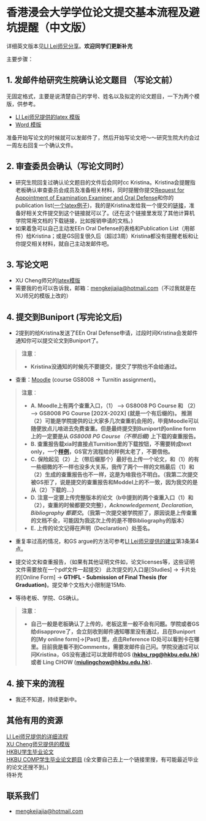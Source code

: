 # 香港浸会大学学位论文提交基本流程及避坑提醒（中文版）
详细英文版本见[LI Lei师兄分享](https://github.com/lileipisces/HKBUthesis)。**欢迎同学们更新补充**

主要步骤：

## 1. 发邮件给研究生院确认论文题目 （写论文前）
无固定格式，主要是说清楚自己的学号、姓名以及拟定的论文题目，一下为两个模版，供参考。
- [LI Lei师兄提供的latex 模版](https://github.com/lileipisces/HKBUthesis/blob/master/material/titleMemo.tex)
- [Word 模版](Thesis%20Title%20Confirmation%20Template%20(Word).docx)

准备开始写论文的时候就可以发邮件了，然后开始写论文吧～～研究生院大约会过一周左右回复一个确认文件。


## 2. 审查委员会确认（写论文同时）

- 研究生院回复过确认论文题目的文件后会同时cc Kristina。Kristina会提醒指老板确认审查委员会成员及准备相关材料，同时提醒你提交[Request for Appointment of Examination Examiner and Oral Defense](https://www.comp.hkbu.edu.hk/v1/?file=1073)和你的publication list([一个latex例子](Publication_List_Template))，我的是Kristina发给我一个提交的[链接](https://docs.google.com/forms/d/e/1FAIpQLScVwzqxCNt_1XsY1wuHzYH8aqngaON3Q8zZIDAyuZrgTmc23w/viewform)，准备好相关文件提交到这个链接就可以了。(还在这个链接里发现了其他计算机学院常用文档的下载链接，比如报销申请的文档。)
- 如果着急可以自己主动发EEn Oral Defense的表格和Publication List（用邮件）给Kristina；或是GS回复很久后（超过3周）Kristina都没有提醒老板和让你提交相关材料，就自己主动发邮件吧。


## 3. 写论文吧
- XU Cheng师兄的[latex模版](https://github.com/xu-cheng/thesis)
- 需要我的也可以告诉我，邮箱：mengkejiajia@hotmail.com（不过我就是在XU师兄的模版上改的）

## 4. 提交到Buniport (写完论文后)
- 2提到的给Kristina发送了EEn Oral Defense申请，过段时间Kristina会发邮件通知你可以提交论文到Buniport了。<br/>
> **注意**：<br/>
>   - **Kristina没通知的时候先不要提交，提交了学院也不会给通过。**

- 查重：[Moodle](https://buelearning.hkbu.edu.hk/) (course GS8008 -> Turnitin assignment)。
 
> **注意**：<br/>
>   - **A. Moodle上有两个查重入口，（1） --> GS8008 PG Course 和 （2） --> GS8008 PG Course [202X-202X] (就是一个有后缀的)。 推测（2）可能是学院提供的让大家多几次查重机会用的，毕竟Moodle可以随便放点儿啥进去免费查重。但是最终提交到Buniport的online form上的一定要是从 *GS8008 PG Course（不带后缀)* 上下载的查重报告。** <br/>
>   - **B. 查重报告载xia时直接点Turnition里的下载按钮，不需要转成text only，一个[样例](Similarity_Index_Report_Sample.pdf)，GS官方流程给的样例太老了，不要信他。** <br/>
>   - **C. 保险起见（2）上（带后缀那个）最好也上传一个论文，和（1）的有一些细微的不一样也没多大关系，我传了两个一样的文档最后（1）和（2）生成的查重报告也不一样，这是为啥我也不明白。（我第二次提交被GS拒了，说是提交的查重报告和Moddel上的不一致，因为我交的是从（2）下载的...）** <br/>
>   - **D. 注意一定要上传完整版本的论文（b中提到的两个查重入口（1）和（2），查重的时候都要交完整），*Acknowledgement, Declaration, Bibliography 都要交*。（我第一次提交被学院拒了，原因说是上传查重的文档不全，可能因为我这次上传的是不带Bibliography的版本）**<br/>
>   - **E. 上传的论文记得在声明（Declaration）处签名。**<br/>

- 重复率过高的情况，和GS argue的方法可参考[LI Lei师兄提供的建议](https://github.com/lileipisces/HKBUthesis)第3条第4点。

- 提交论文和查重报告，（如果有其他证明文件如，论文licenses等，这些证明文件需要放在一个pdf文件一起提交） 此次提交的入口是[Studies] -> 卡片处的[Online Form] -> **GTHFL - Submission of Final Thesis (for Graduation)**。提交单个文档大小限制是15Mb.
- 等待老板、学院、GS确认。
> **注意**：<br/>
>   - **自己一般是老板确认了上传的，老板这里一般不会有问题。学院或者GS给disapprove了，会立刻收到邮件通知哪里没有通过，且在Buniport的[My online form]->[Past] 里，点击Reference ID处可以看到卡在哪里。目前我是看不到Comments，需要发邮件自己问。学院没通过可以问Kristina，GS没有通过可以发邮件给GS (hkbu_rpg@hkbu.edu.hk)或者 Ling CHOW (miulingchow@hkbu.edu.hk).**


## 4. 接下来的流程
- 我还不知道，持续更新中。

## 其他有用的资源
[LI Lei师兄提供的详细流程](https://github.com/lileipisces/HKBUthesis) <br/>
[XU Cheng师兄提供的模版](https://github.com/xu-cheng/thesis)<br/>
[HKBU学生毕业论文](https://scholars.hkbu.edu.hk/en/studentTheses/?type=%2Fdk%2Fatira%2Fpure%2Fstudentthesis%2Fstudentthesistypes%2Fstudentthesis%2Fdoc&nofollow=true&format=&organisationIds=301af8ae-4879-4ba9-843d-96c2c3f3cc2f&ordering=awardDate&descending=true)<br/>
[HKBU COMP学生毕业论文题目](https://www.comp.hkbu.edu.hk/v1/?pid=47) (全文要自己去上一个链接里搜，有可能最近毕业的论文还搜不到。)<br/>
待补充


## 联系我们
- mengkejiajia@hotmail.com


